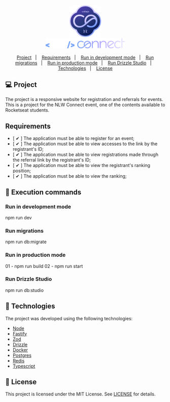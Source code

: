 <div align="center">
    <img alt="nlw-co" title="#nlw-co" src="./public/favicon.webp" width="100px" />
</div>
<div align="center">
    <img alt="nlw-connect" title="#nlw-connect" src="./public/logo.svg" width="250px" />
</div>

<p align="center">
  <a href="#-project">Project</a>&nbsp;&nbsp;&nbsp;|&nbsp;&nbsp;&nbsp;
  <a href="#requirements">Requirements</a>&nbsp;&nbsp;&nbsp;|&nbsp;&nbsp;&nbsp;
  <a href="#run-in-development-mode">Run in development mode</a>&nbsp;&nbsp;&nbsp;|&nbsp;&nbsp;&nbsp;
  <a href="#run-migrations">Run migrations</a>&nbsp;&nbsp;&nbsp;|&nbsp;&nbsp;&nbsp;
  <a href="#run-in-production-mode">Run in production mode</a>&nbsp;&nbsp;&nbsp;|&nbsp;&nbsp;&nbsp;
  <a href="#run-drizzle-studio">Run Drizzle Studio</a>&nbsp;&nbsp;&nbsp;|&nbsp;&nbsp;&nbsp;
  <a href="#-technology">Technologies</a>&nbsp;&nbsp;&nbsp;|&nbsp;&nbsp;&nbsp;
  <a href="#memo-license">License</a>
</p>

## 💻 Project

The project is a responsive website for registration and referrals for events. This is a project for the NLW Connect event, one of the contents available to Rocketseat students.

## Requirements

- [ ✔ ] The application must be able to register for an event;
- [ ✔ ] The application must be able to view accesses to the link by the registrant's ID;
- [ ✔ ] The application must be able to view registrations made through the referral link by the registrant's ID;
- [ ✔ ] The application must be able to view the registrant's ranking position;
- [ ✔ ] The application must be able to view the ranking;

## 🔧 Execution commands

### Run in development mode
npm run dev

### Run migrations
npm run db:migrate

### Run in production mode
01 - npm run build
02 - npm run start

### Run Drizzle Studio
npm run db:studio

## 🚀 Technologies

The project was developed using the following technologies:

- [Node](https://nodejs.org)
- [Fastify](https://fastify.dev)
- [Zod](https://zod.dev)
- [Drizzle](https://orm.drizzle.team)
- [Docker](https://www.docker.com)
- [Postgres](https://www.postgresql.org)
- [Redis](https://redis.io)
- [Typescript](https://www.typescriptlang.org)

## :memo: License
This project is licensed under the MIT License. See [LICENSE](LICENSE) for details.
